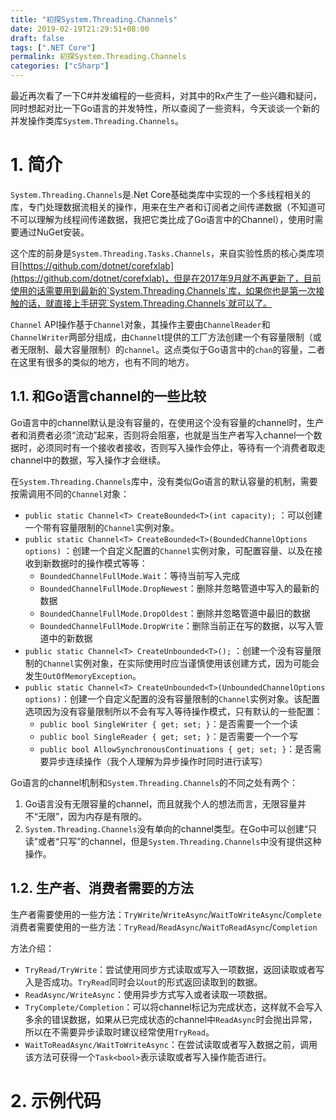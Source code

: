 ```yaml
---
title: "初探System.Threading.Channels"
date: 2019-02-19T21:29:51+08:00
draft: false
tags: [".NET Core"]
permalink: 初探System.Threading.Channels
categories: ["cSharp"]
---
```


最近再次看了一下C#并发编程的一些资料，对其中的Rx产生了一些兴趣和疑问，同时想起对比一下Go语言的并发特性，所以查阅了一些资料，今天谈谈一个新的并发操作类库`System.Threading.Channels`。

# 1. 简介

`System.Threading.Channels`是.Net Core基础类库中实现的一个多线程相关的库，专门处理数据流相关的操作，用来在生产者和订阅者之间传递数据（不知道可不可以理解为线程间传递数据，我把它类比成了Go语言中的Channel），使用时需要通过NuGet安装。

这个库的前身是`System.Threading.Tasks.Channels`，来自实验性质的核心类库项目[https://github.com/dotnet/corefxlab](https://github.com/dotnet/corefxlab)，但是在2017年9月就不再更新了，目前使用的话需要用到最新的`System.Threading.Channels`库，如果你也是第一次接触的话，就直接上手研究`System.Threading.Channels`就可以了。

`Channel` API操作基于`Channel`对象，其操作主要由`ChannelReader`和`ChannelWriter`两部分组成，由`Channel`t提供的工厂方法创建一个有容量限制（或者无限制、最大容量限制）的`channel`。这点类似于Go语言中的`chan`的容量，二者在这里有很多的类似的地方，也有不同的地方。

## 1.1. 和Go语言channel的一些比较

Go语言中的channel默认是没有容量的，在使用这个没有容量的channel时，生产者和消费者必须“流动”起来，否则将会阻塞，也就是当生产者写入channel一个数据时，必须同时有一个接收者接收，否则写入操作会停止，等待有一个消费者取走channel中的数据，写入操作才会继续。

在`System.Threading.Channels`库中，没有类似Go语言的默认容量的机制，需要按需调用不同的`Channel`对象：

- `public static Channel<T> CreateBounded<T>(int capacity);` ：可以创建一个带有容量限制的`Channel`实例对象。
- `public static Channel<T> CreateBounded<T>(BoundedChannelOptions options)` ：创建一个自定义配置的`Channel`实例对象，可配置容量、以及在接收到新数据时的操作模式等等：
  - `BoundedChannelFullMode.Wait`：等待当前写入完成
  - `BoundedChannelFullMode.DropNewest`：删除并忽略管道中写入的最新的数据
  - `BoundedChannelFullMode.DropOldest`：删除并忽略管道中最旧的数据
  - `BoundedChannelFullMode.DropWrite`：删除当前正在写的数据，以写入管道中的新数据
- `public static Channel<T> CreateUnbounded<T>();` ：创建一个没有容量限制的`Channel`实例对象，在实际使用时应当谨慎使用该创建方式，因为可能会发生`OutOfMemoryException`。
- `public static Channel<T> CreateUnbounded<T>(UnboundedChannelOptions options)`：创建一个自定义配置的没有容量限制的`Channel`实例对象。该配置选项因为没有容量限制所以不会有写入等待操作模式，只有默认的一些配置：
  - `public bool SingleWriter { get; set; }`：是否需要一个一个读
  - `public bool SingleReader { get; set; }`：是否需要一个一个写
  - `public bool AllowSynchronousContinuations { get; set; }`：是否需要异步连续操作（我个人理解为异步操作时同时进行读写）

Go语言的channel机制和`System.Threading.Channels`的不同之处有两个：

1. Go语言没有无限容量的channel，而且就我个人的想法而言，无限容量并不“无限”，因为内存是有限的。
2. `System.Threading.Channels`没有单向的channel类型。在Go中可以创建“只读”或者“只写”的channel，但是`System.Threading.Channels`中没有提供这种操作。

## 1.2. 生产者、消费者需要的方法

生产者需要使用的一些方法：`TryWrite`/`WriteAsync`/`WaitToWriteAsync`/`Complete`
消费者需要使用的一些方法：`TryRead`/`ReadAsync`/`WaitToReadAsync`/`Completion`

方法介绍：

- `TryRead/TryWrite`：尝试使用同步方式读取或写入一项数据，返回读取或者写入是否成功。`TryRead`同时会以`out`的形式返回读取到的数据。
- `ReadAsync/WriteAsync`：使用异步方式写入或者读取一项数据。
- `TryComplete/Completion`：可以将channel标记为完成状态，这样就不会写入多余的错误数据，如果从已完成状态的channel中`ReadAsync`时会抛出异常，所以在不需要异步读取时建议经常使用`TryRead`。
- `WaitToReadAsync/WaitToWriteAsync`：在尝试读取或者写入数据之前，调用该方法可获得一个`Task<bool>`表示读取或者写入操作能否进行。

# 2. 示例代码

